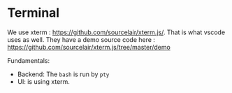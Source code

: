 # Terminal

We use xterm : https://github.com/sourcelair/xterm.js/. That is what vscode uses as well. They have a demo source code here : https://github.com/sourcelair/xterm.js/tree/master/demo

Fundamentals:

* Backend: The `bash` is run by `pty`
* UI: is using xterm.
